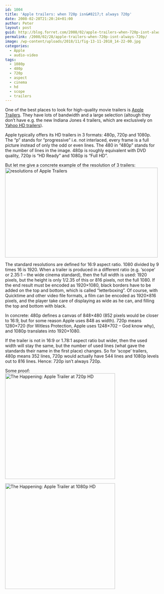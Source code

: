 ```yaml
---
id: 1004
title: 'Apple trailers: when 720p isn&#8217;t always 720p'
date: 2008-02-28T21:20:24+01:00
author: Peter
layout: post
guid: http://blog.forret.com/2008/02/apple-trailers-when-720p-isnt-always-720p/
permalink: /2008/02/28/apple-trailers-when-720p-isnt-always-720p/
image: /wp-content/uploads/2018/11/fig-13-11-2018_14-22-00.jpg
categories:
  - Apple
  - audio-video
tags:
  - 1080p
  - 480p
  - 720p
  - aspect
  - cinema
  - hd
  - scope
  - trailers
---
```

One of the best places to look for high-quality movie trailers is [Apple Trailers](http://www.apple.com/trailers/). They have lots of bandwidth and a large selection (altough they don&#8217;t have e.g. the new Indiana Jones 4 trailers, which are exclusively on [Yahoo HD trailers](http://movies.yahoo.com/feature/hdtrailers.html)).

Apple typically offers its HD trailers in 3 formats: 480p, 720p and 1080p. The &#8220;p&#8221; stands for &#8220;progressive&#8221; i.e. not interlaced, every frame is a full picture instead of only the odd or even lines. The 480 in &#8220;480p&#8221; stands for the number of lines in the image. 480p is roughly equivalent with DVD quality, 720p is &#8220;HD Ready&#8221; and 1080p is &#8220;Full HD&#8221;.

But let me give a concrete example of the resolution of 3 trailers:  
[<img  src="http://farm4.static.flickr.com/3102/2295815779_2c784ee746.jpg" alt="resolutions of Apple Trailers" width="500" height="294" />](http://www.flickr.com/photos/pforret/2295815779/ "resolutions of Apple Trailers by PeterForret, on Flickr")  
<!--more-->

  
The standard resolutions are defined for 16:9 aspect ratio. 1080 divided by 9 times 16 is 1920. When a trailer is produced in a different ratio (e.g. &#8216;scope&#8217; or 2.35:1 &#8211; the wide cinema standard), then the full width is used: 1920 pixels, but the height is only 1/2.35 of this or 816 pixels, not the full 1080. If the end result must be encoded as 1920&#215;1080, black borders have to be added on the top and bottom, which is called &#8220;letterboxing&#8221;. Of course, with Quicktime and other video file formats, a film can be encoded as 1920&#215;816 pixels, and the player take care of displaying as wide as he can, and filling the top and bottom with black.

In concrete: 480p defines a canvas of 848&#215;480 (852 pixels would be closer to 16:9, but for some reason Apple uses 848 as width). 720p means 1280&#215;720 (for Witless Protection, Apple uses 1248&#215;702 &#8211; God know why), and 1080p translates into 1920&#215;1080.

If the trailer is not in 16:9 or 1.78:1 aspect ratio but wider, then the used width will stay the same, but the number of used lines (what gave the standards their name in the first place) changes. So for &#8216;scope&#8217; trailers, 480p means 352 lines, 720p would actually have 544 lines and 1080p levels out to 816 lines. Hence: 720p isn&#8217;t always 720p.

Some proof:  
[<img  src="http://farm4.static.flickr.com/3243/2295761507_0ae429e2ab_o.jpg" alt="The Happening: Apple Trailer at 720p HD" width="360" height="346" />](http://www.flickr.com/photos/pforret/2295761507/ "The Happening: Apple Trailer at 720p HD by PeterForret, on Flickr")

[<img  src="http://farm4.static.flickr.com/3281/2296554874_97b978ab12.jpg" alt="The Happening: Apple Trailer at 1080p HD" width="360" height="346" />](http://www.flickr.com/photos/pforret/2296554874/ "The Happening: Apple Trailer at 1080p HD by PeterForret, on Flickr")
